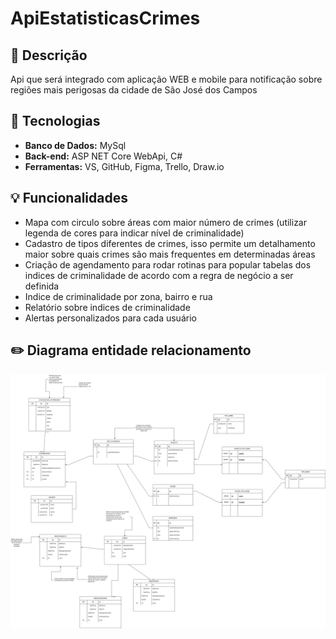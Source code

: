 # ApiEstatisticasCrimes

## :book: Descrição
Api que será integrado com aplicação WEB e mobile para notificação sobre regiões mais perigosas da cidade de São José dos Campos

## :electric_plug: Tecnologias

* **Banco de Dados:** MySql
* **Back-end:** ASP NET Core WebApi, C#
* **Ferramentas:** VS, GitHub, Figma, Trello, Draw.io

## :bulb: Funcionalidades
- Mapa com circulo sobre áreas com maior número de crimes (utilizar legenda de cores para indicar nível de criminalidade)
- Cadastro de tipos diferentes de crimes, isso permite um detalhamento maior sobre quais crimes são mais frequentes em determinadas áreas
- Criação de agendamento para rodar rotinas para popular tabelas dos indices de criminalidade de acordo com a regra de negócio a ser definida
- Indice de criminalidade por zona, bairro e rua
- Relatório sobre indices de criminalidade
- Alertas personalizados para cada usuário

## :pencil2: Diagrama entidade relacionamento
<img src="https://github.com/Antonio-Zago/ApiEstatisticasCrimes/blob/main/DER.png">
